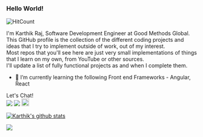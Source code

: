 ### Hello World!

![HitCount](http://hits.dwyl.com/karthik4423/karthik4423.svg)

I'm Karthik Raj, Software Development Engineer at Good Methods Global. \
This GitHub profile is the collection of the different coding projects and ideas that I try to implement outside of work, out of my interest.\
Most repos that you'll see here are just very small implementations of things that I learn on my own, from YouTube or other sources.\
I'll update a list of fully functional projects as and when I complete them.

- 🌱 I’m currently learning the following Front end Frameworks - Angular, React

Let's Chat!\
<a  target="_blank" href="https://twitter.com/avgsavg"><img src="https://github.com/paulrobertlloyd/socialmediaicons/blob/main/twitter-48x48.png"></a>
<a href="https://www.linkedin.com/in/karthikraj3/" target="_blank"><img src="https://github.com/paulrobertlloyd/socialmediaicons/blob/main/linkedin-48x48.png"></a>
<a href="mailto:karthikraj4423@gmail.com" target="_blank"><img src="https://github.com/paulrobertlloyd/socialmediaicons/blob/main/email-48x48.png" style="height:20px;width:20px;"></a>

[![Karthik's github stats](https://github-readme-stats.vercel.app/api?username=karthik4423&show_icons=true&theme=radical)](https://github.com/anuraghazra/github-readme-stats)
<a href="https://github.com/anuraghazra/github-readme-stats">
  <!-- Change the `github-readme-stats.anuraghazra1.vercel.app` to `github-readme-stats.vercel.app`  -->
  <img align="center" src="https://github-readme-stats.vercel.app/api/top-langs/?username=karthik4423&layout=compact&theme=radical" />
</a>
<!--
**karthik4423/karthik4423** is a ✨ _special_ ✨ repository because its `README.md` (this file) appears on your GitHub profile.

Here are some ideas to get you started:

- 🔭 I’m currently working on ...
- 🌱 I’m currently learning ...
- 👯 I’m looking to collaborate on ...
- 🤔 I’m looking for help with ...
- 💬 Ask me about ...
- 📫 How to reach me: ...
- 😄 Pronouns: ...
- ⚡ Fun fact: ...
-->
